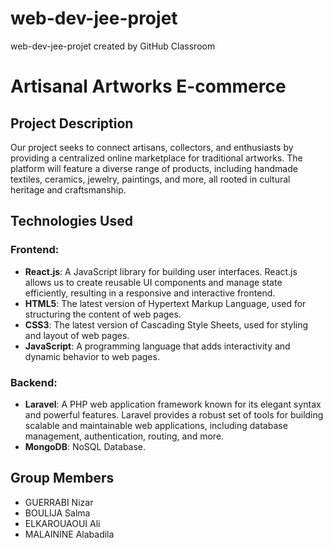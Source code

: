 # web-dev-jee-projet
web-dev-jee-projet created by GitHub Classroom

# Artisanal Artworks E-commerce

## Project Description

Our project seeks to connect artisans, collectors, and enthusiasts by providing a centralized online marketplace for traditional artworks. The platform will feature a diverse range of products, including handmade textiles, ceramics, jewelry, paintings, and more, all rooted in cultural heritage and craftsmanship.

## Technologies Used

### Frontend:

- **React.js**: A JavaScript library for building user interfaces. React.js allows us to create reusable UI components and manage state efficiently, resulting in a responsive and interactive frontend.
- **HTML5**: The latest version of Hypertext Markup Language, used for structuring the content of web pages.
- **CSS3**: The latest version of Cascading Style Sheets, used for styling and layout of web pages.
- **JavaScript**: A programming language that adds interactivity and dynamic behavior to web pages.

### Backend:

- **Laravel**: A PHP web application framework known for its elegant syntax and powerful features. Laravel provides a robust set of tools for building scalable and maintainable web applications, including database management, authentication, routing, and more.
- **MongoDB**: NoSQL Database.

## Group Members

- GUERRABI Nizar
- BOULIJA Salma
- ELKAROUAOUI Ali
- MALAININE Alabadila
